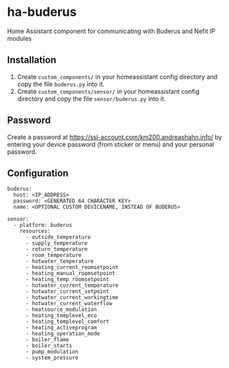 # ha-buderus
Home Assistant component for communicating with Buderus and Nefit IP modules

## Installation

1. Create ```custom_components/``` in your homeassistant config directory and copy the file ```buderus.py``` into it.
2. Create ```custom_components/sensor/``` in your homeassistant config directory and copy the file ```sensor/buderus.py``` into it.

## Password
Create a password at https://ssl-account.com/km200.andreashahn.info/ by entering your device password (from sticker or menu) and your personal password.

## Configuration


```
buderus:
  host: <IP_ADDRESS>
  password: <GENERATED 64 CHARACTER KEY>
  name: <OPTIONAL CUSTOM DEVICENAME, INSTEAD OF BUDERUS>

sensor:
  - platform: buderus
    resources:
      - outside_temperature
      - supply_temperature
      - return_temperature
      - room_temperature
      - hotwater_temperature
      - heating_current_roomsetpoint
      - heating_manual_roomsetpoint
      - heating_temp_roomsetpoint
      - hotwater_current_temperature
      - hotwater_current_setpoint
      - hotwater_current_workingtime
      - hotwater_current_waterflow
      - heatsource_modulation
      - heating_templevel_eco
      - heating_templevel_comfort
      - heating_activeprogram
      - heating_operation_mode
      - boiler_flame
      - boiler_starts
      - pump_modulation
      - system_pressure
      
```
